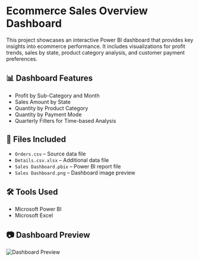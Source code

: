 # Ecommerce Sales Overview Dashboard

This project showcases an interactive Power BI dashboard that provides key insights into ecommerce performance. It includes visualizations for profit trends, sales by state, product category analysis, and customer payment preferences.

## 📊 Dashboard Features
- Profit by Sub-Category and Month  
- Sales Amount by State  
- Quantity by Product Category  
- Quantity by Payment Mode  
- Quarterly Filters for Time-based Analysis  

## 📁 Files Included
- `Orders.csv` – Source data file  
- `Details.csv.xlsx` – Additional data file  
- `Sales Dashboard.pbix` – Power BI report file  
- `Sales Dashboard.png` – Dashboard image preview  

## 🛠 Tools Used
- Microsoft Power BI  
- Microsoft Excel  

## 📷 Dashboard Preview
![Dashboard Preview](Ecommerce_Dashboard.png)

